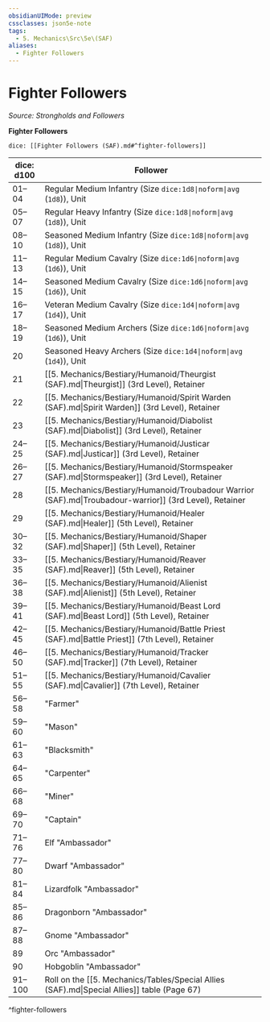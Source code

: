 ```yaml
---
obsidianUIMode: preview
cssclasses: json5e-note
tags:
  - 5. Mechanics\Src\5e\(SAF)
aliases:
  - Fighter Followers
---
```

# Fighter Followers
*Source: Strongholds and Followers* 

**Fighter Followers**

`dice: [[Fighter Followers (SAF).md#^fighter-followers]]`

| dice: d100 | Follower |
|------------|----------|
| 01–04 | Regular Medium Infantry (Size `dice:1d8\|noform\|avg` (`1d8`)), Unit |
| 05–07 | Regular Heavy Infantry (Size `dice:1d8\|noform\|avg` (`1d8`)), Unit |
| 08–10 | Seasoned Medium Infantry (Size `dice:1d8\|noform\|avg` (`1d8`)), Unit |
| 11–13 | Regular Medium Cavalry (Size `dice:1d6\|noform\|avg` (`1d6`)), Unit |
| 14–15 | Seasoned Medium Cavalry (Size `dice:1d6\|noform\|avg` (`1d6`)), Unit |
| 16–17 | Veteran Medium Cavalry (Size `dice:1d4\|noform\|avg` (`1d4`)), Unit |
| 18–19 | Seasoned Medium Archers (Size `dice:1d6\|noform\|avg` (`1d6`)), Unit |
| 20 | Seasoned Heavy Archers (Size `dice:1d4\|noform\|avg` (`1d4`)), Unit |
| 21 | [[5. Mechanics/Bestiary/Humanoid/Theurgist (SAF).md\|Theurgist]] (3rd Level), Retainer |
| 22 | [[5. Mechanics/Bestiary/Humanoid/Spirit Warden (SAF).md\|Spirit Warden]] (3rd Level), Retainer |
| 23 | [[5. Mechanics/Bestiary/Humanoid/Diabolist (SAF).md\|Diabolist]] (3rd Level), Retainer |
| 24–25 | [[5. Mechanics/Bestiary/Humanoid/Justicar (SAF).md\|Justicar]] (3rd Level), Retainer |
| 26–27 | [[5. Mechanics/Bestiary/Humanoid/Stormspeaker (SAF).md\|Stormspeaker]] (3rd Level), Retainer |
| 28 | [[5. Mechanics/Bestiary/Humanoid/Troubadour Warrior (SAF).md\|Troubadour-warrior]] (3rd Level), Retainer |
| 29 | [[5. Mechanics/Bestiary/Humanoid/Healer (SAF).md\|Healer]] (5th Level), Retainer |
| 30–32 | [[5. Mechanics/Bestiary/Humanoid/Shaper (SAF).md\|Shaper]] (5th Level), Retainer |
| 33–35 | [[5. Mechanics/Bestiary/Humanoid/Reaver (SAF).md\|Reaver]] (5th Level), Retainer |
| 36–38 | [[5. Mechanics/Bestiary/Humanoid/Alienist (SAF).md\|Alienist]] (5th Level), Retainer |
| 39–41 | [[5. Mechanics/Bestiary/Humanoid/Beast Lord (SAF).md\|Beast Lord]] (5th Level), Retainer |
| 42–45 | [[5. Mechanics/Bestiary/Humanoid/Battle Priest (SAF).md\|Battle Priest]] (7th Level), Retainer |
| 46–50 | [[5. Mechanics/Bestiary/Humanoid/Tracker (SAF).md\|Tracker]] (7th Level), Retainer |
| 51–55 | [[5. Mechanics/Bestiary/Humanoid/Cavalier (SAF).md\|Cavalier]] (7th Level), Retainer |
| 56–58 | "Farmer" |
| 59–60 | "Mason" |
| 61–63 | "Blacksmith" |
| 64–65 | "Carpenter" |
| 66–68 | "Miner" |
| 69–70 | "Captain" |
| 71–76 | Elf "Ambassador" |
| 77–80 | Dwarf "Ambassador" |
| 81–84 | Lizardfolk "Ambassador" |
| 85–86 | Dragonborn "Ambassador" |
| 87–88 | Gnome "Ambassador" |
| 89 | Orc "Ambassador" |
| 90 | Hobgoblin "Ambassador" |
| 91–100 | Roll on the [[5. Mechanics/Tables/Special Allies (SAF).md\|Special Allies]] table (Page 67) |
^fighter-followers
